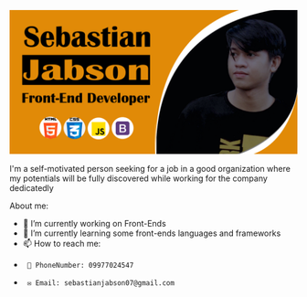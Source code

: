  ![Sebastian on SCJ](https://raw.githubusercontent.com/sebastian709/sebastian709/main/SCJBanner.png)
 
 I'm a self-motivated person seeking for a job in a good organization where my potentials will be fully
discovered while working for the company dedicatedly


About me:

- 🔭 I’m currently working on Front-Ends
- 🌱 I’m currently learning some front-ends languages and frameworks
- 📫 How to reach me: 
-      📱 PhoneNumber: 09977024547
-      ✉️ Email: sebastianjabson07@gmail.com

